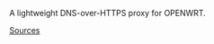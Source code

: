 

A lightweight DNS-over-HTTPS proxy for OPENWRT.

<a href="https://github.com/aarond10/https_dns_proxy" target="_blank">Sources</a>
